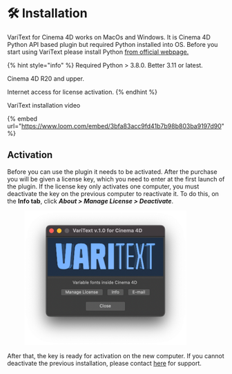 # 🛠 Installation

VariText for Cinema 4D works on MacOs and Windows. It is Cinema 4D Python API based plugin but required Python installed into OS. Before you start using VariText please install Python [from official webpage.](https://www.python.org/downloads/)

{% hint style="info" %}
Required Python > 3.8.0. Better 3.11 or latest.

Cinema 4D R20 and upper.

Internet access for license activation.
{% endhint %}

VariText installation video

{% embed url="https://www.loom.com/embed/3bfa83acc9fd41b7b98b803ba9197d90" %}

## Activation

Before you can use the plugin it needs to be activated. After the purchase you will be given a license key, which you need to enter at the first launch of the plugin. If the license key only activates one computer, you must deactivate the key on the previous computer to reactivate it. To do this, on the **Info tab**, click _**About > Manage License > Deactivate**_.

<figure><img src="../.gitbook/assets/Screenshot 2023 07 04 at 14.45.41.png" alt="" width="375"><figcaption></figcaption></figure>

After that, the key is ready for activation on the new computer. If you cannot deactivate the previous installation, please contact [here](https://mikeudin.net/about/) for support.

